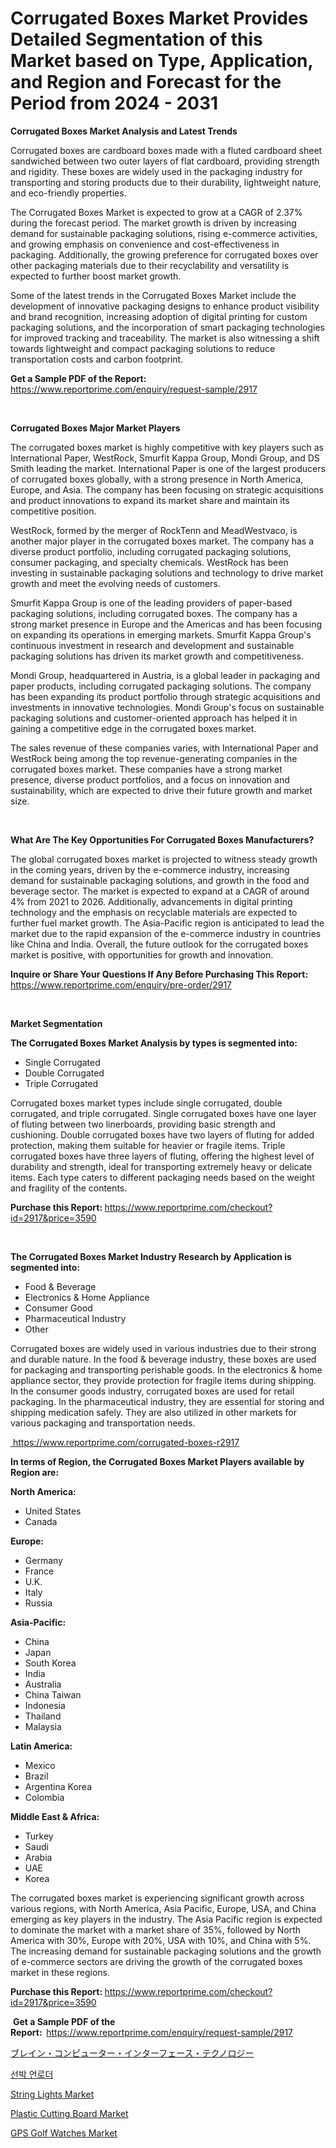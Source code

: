 <p><h1>Corrugated Boxes Market Provides Detailed Segmentation of this Market based on Type, Application, and Region and Forecast for the Period from 2024 - 2031</h1></p><p><strong>Corrugated Boxes Market Analysis and Latest Trends</strong></p>
<p><p>Corrugated boxes are cardboard boxes made with a fluted cardboard sheet sandwiched between two outer layers of flat cardboard, providing strength and rigidity. These boxes are widely used in the packaging industry for transporting and storing products due to their durability, lightweight nature, and eco-friendly properties.</p><p>The Corrugated Boxes Market is expected to grow at a CAGR of 2.37% during the forecast period. The market growth is driven by increasing demand for sustainable packaging solutions, rising e-commerce activities, and growing emphasis on convenience and cost-effectiveness in packaging. Additionally, the growing preference for corrugated boxes over other packaging materials due to their recyclability and versatility is expected to further boost market growth.</p><p>Some of the latest trends in the Corrugated Boxes Market include the development of innovative packaging designs to enhance product visibility and brand recognition, increasing adoption of digital printing for custom packaging solutions, and the incorporation of smart packaging technologies for improved tracking and traceability. The market is also witnessing a shift towards lightweight and compact packaging solutions to reduce transportation costs and carbon footprint.</p></p>
<p><strong>Get a Sample PDF of the Report:&nbsp;</strong> <a href="https://www.reportprime.com/enquiry/request-sample/2917">https://www.reportprime.com/enquiry/request-sample/2917</a></p>
<p>&nbsp;</p>
<p><strong>Corrugated Boxes Major Market Players</strong></p>
<p><p>The corrugated boxes market is highly competitive with key players such as International Paper, WestRock, Smurfit Kappa Group, Mondi Group, and DS Smith leading the market. International Paper is one of the largest producers of corrugated boxes globally, with a strong presence in North America, Europe, and Asia. The company has been focusing on strategic acquisitions and product innovations to expand its market share and maintain its competitive position.</p><p>WestRock, formed by the merger of RockTenn and MeadWestvaco, is another major player in the corrugated boxes market. The company has a diverse product portfolio, including corrugated packaging solutions, consumer packaging, and specialty chemicals. WestRock has been investing in sustainable packaging solutions and technology to drive market growth and meet the evolving needs of customers.</p><p>Smurfit Kappa Group is one of the leading providers of paper-based packaging solutions, including corrugated boxes. The company has a strong market presence in Europe and the Americas and has been focusing on expanding its operations in emerging markets. Smurfit Kappa Group's continuous investment in research and development and sustainable packaging solutions has driven its market growth and competitiveness.</p><p>Mondi Group, headquartered in Austria, is a global leader in packaging and paper products, including corrugated packaging solutions. The company has been expanding its product portfolio through strategic acquisitions and investments in innovative technologies. Mondi Group's focus on sustainable packaging solutions and customer-oriented approach has helped it in gaining a competitive edge in the corrugated boxes market.</p><p>The sales revenue of these companies varies, with International Paper and WestRock being among the top revenue-generating companies in the corrugated boxes market. These companies have a strong market presence, diverse product portfolios, and a focus on innovation and sustainability, which are expected to drive their future growth and market size.</p></p>
<p>&nbsp;</p>
<p><strong>What Are The Key Opportunities For Corrugated Boxes Manufacturers?</strong></p>
<p><p>The global corrugated boxes market is projected to witness steady growth in the coming years, driven by the e-commerce industry, increasing demand for sustainable packaging solutions, and growth in the food and beverage sector. The market is expected to expand at a CAGR of around 4% from 2021 to 2026. Additionally, advancements in digital printing technology and the emphasis on recyclable materials are expected to further fuel market growth. The Asia-Pacific region is anticipated to lead the market due to the rapid expansion of the e-commerce industry in countries like China and India. Overall, the future outlook for the corrugated boxes market is positive, with opportunities for growth and innovation.</p></p>
<p><strong>Inquire or Share Your Questions If Any Before Purchasing This Report:</strong> <a href="https://www.reportprime.com/enquiry/pre-order/2917">https://www.reportprime.com/enquiry/pre-order/2917</a></p>
<p>&nbsp;</p>
<p><strong>Market Segmentation</strong></p>
<p><strong>The Corrugated Boxes Market Analysis by types is segmented into:</strong></p>
<p><ul><li>Single Corrugated</li><li>Double Corrugated</li><li>Triple Corrugated</li></ul></p>
<p><p>Corrugated boxes market types include single corrugated, double corrugated, and triple corrugated. Single corrugated boxes have one layer of fluting between two linerboards, providing basic strength and cushioning. Double corrugated boxes have two layers of fluting for added protection, making them suitable for heavier or fragile items. Triple corrugated boxes have three layers of fluting, offering the highest level of durability and strength, ideal for transporting extremely heavy or delicate items. Each type caters to different packaging needs based on the weight and fragility of the contents.</p></p>
<p><strong>Purchase this Report:&nbsp;</strong><a href="https://www.reportprime.com/checkout?id=2917&price=3590">https://www.reportprime.com/checkout?id=2917&price=3590</a></p>
<p>&nbsp;</p>
<p><strong>The Corrugated Boxes Market Industry Research by Application is segmented into:</strong></p>
<p><ul><li>Food & Beverage</li><li>Electronics & Home Appliance</li><li>Consumer Good</li><li>Pharmaceutical Industry</li><li>Other</li></ul></p>
<p><p>Corrugated boxes are widely used in various industries due to their strong and durable nature. In the food & beverage industry, these boxes are used for packaging and transporting perishable goods. In the electronics & home appliance sector, they provide protection for fragile items during shipping. In the consumer goods industry, corrugated boxes are used for retail packaging. In the pharmaceutical industry, they are essential for storing and shipping medication safely. They are also utilized in other markets for various packaging and transportation needs.</p></p>
<p><a href="https://www.reportprime.com/corrugated-boxes-r2917">&nbsp;https://www.reportprime.com/corrugated-boxes-r2917</a></p>
<p><strong>In terms of Region, the Corrugated Boxes Market Players available by Region are:</strong></p>
<p>
    <p> <strong> North America: </strong>
        <ul>
            <li>United States</li>
            <li>Canada</li>
        </ul>
        </p> 
    <p> <strong> Europe: </strong>
        <ul>
            <li>Germany</li>
            <li>France</li>
            <li>U.K.</li>
            <li>Italy</li>
            <li>Russia</li>
        </ul>
        </p> 
    <p> <strong> Asia-Pacific: </strong>
        <ul>
            <li>China</li>
            <li>Japan</li>
            <li>South Korea</li>
            <li>India</li>
            <li>Australia</li>
            <li>China Taiwan</li>
            <li>Indonesia</li>
            <li>Thailand</li>
            <li>Malaysia</li>
        </ul>
        </p> 
    <p> <strong> Latin America: </strong>
        <ul>
            <li>Mexico</li>
            <li>Brazil</li>
            <li>Argentina Korea</li>
            <li>Colombia</li>
        </ul>
        </p> 
    <p> <strong> Middle East & Africa: </strong>
        <ul>
            <li>Turkey</li>
            <li>Saudi</li>
            <li>Arabia</li>
            <li>UAE</li>
            <li>Korea</li>
        </ul>
    </p>
    </p>
<p><p>The corrugated boxes market is experiencing significant growth across various regions, with North America, Asia Pacific, Europe, USA, and China emerging as key players in the industry. The Asia Pacific region is expected to dominate the market with a market share of 35%, followed by North America with 30%, Europe with 20%, USA with 10%, and China with 5%. The increasing demand for sustainable packaging solutions and the growth of e-commerce sectors are driving the growth of the corrugated boxes market in these regions.</p></p>
<p><strong>Purchase this Report: </strong><a href="https://www.reportprime.com/checkout?id=2917&price=3590">https://www.reportprime.com/checkout?id=2917&price=3590</a></p>
<p>&nbsp;<strong>Get a Sample PDF of the Report:&nbsp;&nbsp;</strong><a href="https://www.reportprime.com/enquiry/request-sample/2917">https://www.reportprime.com/enquiry/request-sample/2917</a></p>
<p><strong></strong></p>
<p><p><a href="https://github.com/EthanMorar2011/Market-Research-Report-List-1/blob/main/519862870547.md">ブレイン・コンピューター・インターフェース・テクノロジー</a></p><p><a href="https://github.com/WilburKihn5676/Market-Research-Report-List-1/blob/main/771340568124.md">선박 언로더</a></p><p><a href="https://github.com/Sarissaschmalingtr6fz2739/Market-Research-Report-List-2/blob/main/string-lights-market.md">String Lights Market</a></p><p><a href="https://issuu.com/reportprime-2/docs/plastic-cutting-board-market-size-2030.pptx">Plastic Cutting Board Market</a></p><p><a href="https://issuu.com/reportprime-2/docs/gps-golf-watches-market-size-2030.pptx">GPS Golf Watches Market</a></p></p>